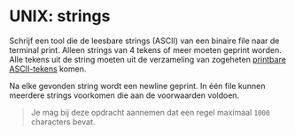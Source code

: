 # UNIX: strings

Schrijf een tool die de leesbare strings (ASCII) van een binaire file naar de terminal print. Alleen strings van 4 tekens of meer moeten geprint worden. Alle tekens uit de string moeten uit de verzameling van zogeheten [printbare ASCII-tekens](https://www.ascii-code.com/characters/printable-characters) komen.

Na elke gevonden string wordt een newline geprint. In één file kunnen meerdere strings voorkomen die aan de voorwaarden voldoen.

> Je mag bij deze opdracht aannemen dat een regel maximaal `1000` characters bevat.